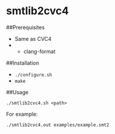 # smtlib2cvc4

##Prerequisites
- Same as CVC4
- + clang-format

##Installation
- `./configure.sh`
- `make`

##Usage
```
./smtlib2cvc4.sh <path>
```

For example:
```
./smtlib2cvc4.out examples/example.smt2
```
